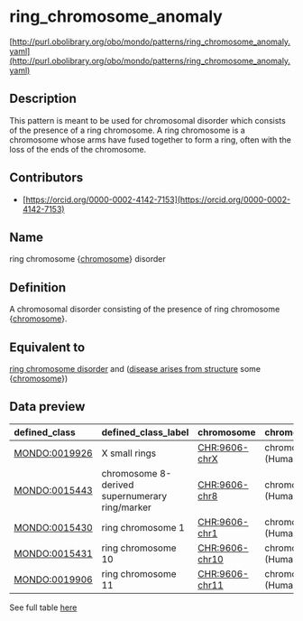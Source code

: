 # ring_chromosome_anomaly 

[http://purl.obolibrary.org/obo/mondo/patterns/ring_chromosome_anomaly.yaml](http://purl.obolibrary.org/obo/mondo/patterns/ring_chromosome_anomaly.yaml)
## Description 

This pattern is meant to be used for chromosomal disorder which consists of the presence of a ring chromosome. A ring chromosome is a chromosome whose arms have fused together to form a ring, often with the loss of the ends of the chromosome.
## Contributors 
* [https://orcid.org/0000-0002-4142-7153](https://orcid.org/0000-0002-4142-7153) 
## Name 

ring chromosome {[chromosome](http://purl.obolibrary.org/obo/GO_0005694)} disorder

## Definition 

A chromosomal disorder consisting of the presence of ring chromosome {[chromosome](http://purl.obolibrary.org/obo/GO_0005694)}.

## Equivalent to 

[ring chromosome disorder](http://purl.obolibrary.org/obo/MONDO_0700091) and ([disease arises from structure](http://purl.obolibrary.org/obo/RO_0004030) some {[chromosome](http://purl.obolibrary.org/obo/GO_0005694)})

## Data preview 
| defined_class                                | defined_class_label                            | chromosome                                    | chromosome_label      |
|:---------------------------------------------|:-----------------------------------------------|:----------------------------------------------|:----------------------|
| [MONDO:0019926](http://purl.obolibrary.org/obo/MONDO_0019926) | X small rings                                  | [CHR:9606-chrX](http://purl.obolibrary.org/obo/CHR_9606-chrX)  | chromosome X (Human)  |
| [MONDO:0015443](http://purl.obolibrary.org/obo/MONDO_0015443) | chromosome 8-derived supernumerary ring/marker | [CHR:9606-chr8](http://purl.obolibrary.org/obo/CHR_9606-chr8)  | chromosome 8 (Human)  |
| [MONDO:0015430](http://purl.obolibrary.org/obo/MONDO_0015430) | ring chromosome 1                              | [CHR:9606-chr1](http://purl.obolibrary.org/obo/CHR_9606-chr1)  | chromosome 1 (Human)  |
| [MONDO:0015431](http://purl.obolibrary.org/obo/MONDO_0015431) | ring chromosome 10                             | [CHR:9606-chr10](http://purl.obolibrary.org/obo/CHR_9606-chr10) | chromosome 10 (Human) |
| [MONDO:0019906](http://purl.obolibrary.org/obo/MONDO_0019906) | ring chromosome 11                             | [CHR:9606-chr11](http://purl.obolibrary.org/obo/CHR_9606-chr11) | chromosome 11 (Human) |

See full table [here](https://github.com/monarch-initiative/mondo/blob/master/src/patterns/data/matches/ring_chromosome_anomaly.tsv) 
